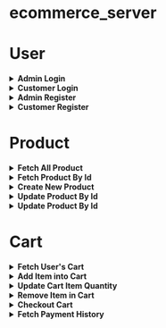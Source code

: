 # ecommerce_server

<h1>User</h1>

<details>
  <summary><strong>Admin Login</strong></summary>

*  **URL**

    `/admin/login`

*  **Method:**

    `POST`

*  **Data Params:**

  * Body (**Required**):
		```
		{
      email: [string]
			password: [string]
    }
		```

*  **Responses:**

    * **Success Response**

      Code: 200

      Content:
      ```
      {
        token: [token-string]
        name: [string]
      }
      ```

    * **Error Response**

      Code: 500

      Content:
      ```
      {
        error: [error message]
      }
      ```
</details>

<details>
  <summary><strong>Customer Login</strong></summary>

*  **URL**

    `/customer/login`

*  **Method:**

    `POST`

*  **Data Params:**

  * Body (**Required**):
		```
		{
      email: [string]
			password: [string]
    }
		```

*  **Responses:**

    * **Success Response**

      Code: 200

      Content:
      ```
      {
        token: [token-string]
        name: [string]
      }
      ```

    * **Error Response**

      Code: 500

      Content:
      ```
      {
        error: [error message]
      }
      ```
</details>

<details>
  <summary><strong>Admin Register</strong></summary>

*  **URL**

    `/admin/register`

*  **Method:**

    `POST`

*  **Data Params:**

  * Body (**Required**):
		```
		{
      email: [string]
			password: [string]
    }
		```

*  **Responses:**

    * **Success Response**

      Code: 200

      Content:
      ```
      {
        token: [token-string]
        name: [string]
      }
      ```

    * **Error Response**

      Code: 500

      Content:
      ```
      {
        error: [error message]
      }
      ```
</details>

<details>
  <summary><strong>Customer Register</strong></summary>

*  **URL**

    `/customer/register`

*  **Method:**

    `POST`

*  **Data Params:**

  * Body (**Required**):
		```
		{
      email: [string]
			password: [string]
    }
		```

*  **Responses:**

    * **Success Response**

      Code: 200

      Content:
      ```
      {
        token: [token-string]
        name: [string]
      }
      ```

    * **Error Response**

      Code: 500

      Content:
      ```
      {
        error: [error message]
      }
      ```
</details>

<h1>Product</h1>

<details>
  <summary><strong>Fetch All Product</strong></summary>

*  **URL**

    `/products`

*  **Method:**

    `GET`

*  **Responses:**

    * **Success Response**

      Code: 200

      Content:
      ```
      {
        products: [
          {
            "id": [integer],
            "name": [string],
            "description": [string],
            "stock": [integer],
            "price": [integer],
            "imageUrl": [string],
            "isActive": [boolean],
            "createdAt": [date],
            "updatedAt": [date]
          }
        ]
      }
      ```

    * **Error Response**

      Code: 500

      Content:
      ```
      {
        error: [error message]
      }
      ```
</details>

<details>
  <summary><strong>Fetch Product By Id</strong></summary>

*  **URL**

    `/products/:id`

*  **Method:**

    `GET`

*  **Data Params:**

	* Url (**Required**):
		```
		id=[string]
		```

*  **Responses:**

    * **Success Response**

      Code: 200

      Content:
      ```
      {
        products: [
          {
            "id": [integer],
            "name": [string],
            "description": [string],
            "stock": [integer],
            "price": [integer],
            "imageUrl": [string],
            "isActive": [boolean],
            "createdAt": [date],
            "updatedAt": [date]
          }
        ]
      }
      ```

    * **Error Response**

      Code: 500

      Content:
      ```
      {
        error: [error message]
      }
      ```
</details>


<details>
  <summary><strong>Create New Product</strong></summary>

*  **URL**

    `/products/:id`

*  **Method:**

    `POST`

*  **Data Params:**

	* Url (**Required**):
		```
		id=[string]
		```
  * Headers (**Required**):
		```
		token=[token-string]
		```

  * Body (**Required**):
		```
		{
      name: [integer]
			description: [string],
			stock: [integer],
			price: [integer],
			imageUrl: [string],
			isActive: [boolean]
    }
		```

*  **Responses:**

    * **Success Response**

      Code: 200

      Content:
      ```
      {
        message: [string]
        products: [
          {
            "id": [integer],
            "name": [string],
            "description": [string],
            "stock": [integer],
            "price": [integer],
            "imageUrl": [string],
            "isActive": [boolean],
            "createdAt": [date],
            "updatedAt": [date]
          }
        ]
      }
      ```

    * **Error Response**

      Code: 500

      Content:
      ```
      {
        error: [error message]
      }
      ```
</details>

<details>
  <summary><strong>Update Product By Id</strong></summary>

*  **URL**

    `/products/:id`

*  **Method:**

    `PUT`

*  **Data Params:**

	* Url (**Required**):
		```
		id=[string]
		```
  * Headers (**Required**):
		```
		token=[token-string]
		```

  * Body (**Required**):
		```
		{
      name: [integer]
			description: [string],
			stock: [integer],
			price: [integer],
			imageUrl: [string],
			isActive: [boolean]
    }
		```

*  **Responses:**

    * **Success Response**

      Code: 200

      Content:
      ```
      {
        message: [string]
        products: [
          {
            "id": [integer],
            "name": [string],
            "description": [string],
            "stock": [integer],
            "price": [integer],
            "imageUrl": [string],
            "isActive": [boolean],
            "createdAt": [date],
            "updatedAt": [date]
          }
        ]
      }
      ```

    * **Error Response**

      Code: 500

      Content:
      ```
      {
        error: [error message]
      }
      ```
</details>

<details>
  <summary><strong>Update Product By Id</strong></summary>

*  **URL**

    `/products/:id`

*  **Method:**

    `DELETE`

*  **Data Params:**

	* Url (**Required**):
		```
		id=[string]
		```
  * Headers (**Required**):
		```
		token=[token-string]
		```

*  **Responses:**

    * **Success Response**

      Code: 200

      Content:
      ```
      {
        message: [string]
      }
      ```

    * **Error Response**

      Code: 500

      Content:
      ```
      {
        error: [error message]
      }
      ```
</details>


<h1>Cart</h1>

<details>
  <summary><strong>Fetch User's Cart</strong></summary>

| Key        | Value|
|------------|-|
| Url        | https://h8-ecommerce.herokuapp.com/carts |
| Method     | `GET` |
| Data:      | |
| * Headers  | {<br>&nbsp; `Token: [token-string]`<br>} |
| Responses: | |
| * Success  | Code: 200<br>{<br>&nbsp; `id: [integer]`,<br>&nbsp; `UserId: [integer]`<br>&nbsp; `ProductId: [integer]`<br>&nbsp; `quantity: [integer]`<br>&nbsp; `isPaid: [boolean]`<br>&nbsp; `createdAt: [date]`<br>&nbsp; `updatedAt: [date]`<br>&nbsp; `Product:`<br>&nbsp; {<br>&nbsp; &nbsp; `id: [integer]`<br>&nbsp; &nbsp; `name: [string]`<br>&nbsp; &nbsp; `description: [string]`<br>&nbsp; &nbsp; `stock: [integer]`<br>&nbsp; &nbsp; `price: [integer]`<br>&nbsp; &nbsp; `imageUrl: [string]`<br>&nbsp; &nbsp; `isActive: [boolean]`<br>&nbsp; &nbsp; `createdAt: [date]`<br>&nbsp; &nbsp; `updatedAt: [date]`<br> &nbsp; }  <br>} |
| * Error    | Code: 401<br>{<br>&nbsp;&nbsp;`message: [string]`<br>&nbsp; `errors: [Array of error message]`<br>}<br><br>OR<br><br>Code: 500<br>{<br>&nbsp;&nbsp;`message: [string]`<br>&nbsp;&nbsp;`errors: [Array of error message]`<br>} |
</details>

<details>
  <summary><strong>Add Item into Cart</strong></summary>

| Key        | Value|
|------------|-|
| Url        | https://h8-ecommerce.herokuapp.com/carts |
| Method     | `POST` |
| Data:      | |
| * Headers  | {<br>&nbsp; `Token: [token-string]`<br>} |
| * Body     | {<br>&nbsp; `UserId: [integer]`<br>&nbsp; `ProductId: [integer]`<br>&nbsp; `quantity: [integer]`<br>} |
| Responses: | |
| * Success  | Code: 200<br>{<br>&nbsp; `id: [integer]`,<br>&nbsp; `UserId: [integer]`<br>&nbsp; `ProductId: [integer]`<br>&nbsp; `quantity: [integer]`<br>&nbsp; `isPaid: [boolean]`<br>&nbsp; `createdAt: [date]`<br>&nbsp; `updatedAt: [date]`<br>&nbsp; `Product:`<br>&nbsp; {<br>&nbsp; &nbsp; `id: [integer]`<br>&nbsp; &nbsp; `name: [string]`<br>&nbsp; &nbsp; `description: [string]`<br>&nbsp; &nbsp; `stock: [integer]`<br>&nbsp; &nbsp; `price: [integer]`<br>&nbsp; &nbsp; `imageUrl: [string]`<br>&nbsp; &nbsp; `isActive: [boolean]`<br>&nbsp; &nbsp; `createdAt: [date]`<br>&nbsp; &nbsp; `updatedAt: [date]`<br> &nbsp; }<br>&nbsp; `message: [string]`  <br>} |
| * Error    | Code: 400<br>{<br>&nbsp;&nbsp;`message: [string]`<br>&nbsp; `errors: [Array of error message]`<br>}<br><br>OR<br><br>Code: 401<br>{<br>&nbsp;&nbsp;`message: [string]`<br>&nbsp; `errors: [Array of error message]`<br>}<br><br>OR<br><br>Code: 500<br>{<br>&nbsp;&nbsp;`message: [string]`<br>&nbsp;&nbsp;`errors: [Array of error message]`<br>} |
</details>

<details>
  <summary><strong>Update Cart Item Quantity</strong></summary>

| Key        | Value|
|------------|-|
| Url        | https://h8-ecommerce.herokuapp.com/carts/:id |
| Method     | `PUT` |
| Data:      | |
| * URL      | `id:[integer]`(**required**) |
| * Headers  | {<br>&nbsp; `Token: [token-string]`<br>} |
| * Body     | {<br>&nbsp; `quantity: [integer]`<br>} |
| Responses: | |
| * Success  | Code: 200<br>{<br>&nbsp; `id: [integer]`,<br>&nbsp; `UserId: [integer]`<br>&nbsp; `ProductId: [integer]`<br>&nbsp; `quantity: [integer]`<br>&nbsp; `isPaid: [boolean]`<br>&nbsp; `createdAt: [date]`<br>&nbsp; `updatedAt: [date]`<br>&nbsp; `Product:`<br>&nbsp; {<br>&nbsp; &nbsp; `id: [integer]`<br>&nbsp; &nbsp; `name: [string]`<br>&nbsp; &nbsp; `description: [string]`<br>&nbsp; &nbsp; `stock: [integer]`<br>&nbsp; &nbsp; `price: [integer]`<br>&nbsp; &nbsp; `imageUrl: [string]`<br>&nbsp; &nbsp; `isActive: [boolean]`<br>&nbsp; &nbsp; `createdAt: [date]`<br>&nbsp; &nbsp; `updatedAt: [date]`<br> &nbsp; }<br>&nbsp; `message: [string]`  <br>} |
| * Error    | Code: 400<br>{<br>&nbsp;&nbsp;`message: [string]`<br>&nbsp; `errors: [Array of error message]`<br>}<br><br>OR<br><br>Code: 401<br>{<br>&nbsp;&nbsp;`message: [string]`<br>&nbsp; `errors: [Array of error message]`<br>}<br><br>OR<br><br>Code: 500<br>{<br>&nbsp;&nbsp;`message: [string]`<br>&nbsp;&nbsp;`errors: [Array of error message]`<br>} |
</details>

<details>
  <summary><strong>Remove Item in Cart</strong></summary>

| Key        | Value|
|------------|-|
| Url        | https://h8-ecommerce.herokuapp.com/carts/:id |
| Method     | `PUT` |
| Data:      | |
| * URL      | `id:[integer]`(**required**) |
| * Headers  | {<br>&nbsp; `Token: [token-string]`<br>} |
| Responses: | |
| * Success  | Code: 200<br>{<br>&nbsp; `id: [integer]`,<br>&nbsp; `UserId: [integer]`<br>&nbsp; `ProductId: [integer]`<br>&nbsp; `quantity: [integer]`<br>&nbsp; `isPaid: [boolean]`<br>&nbsp; `createdAt: [date]`<br>&nbsp; `updatedAt: [date]`<br>&nbsp; `Product:`<br>&nbsp; {<br>&nbsp; &nbsp; `id: [integer]`<br>&nbsp; &nbsp; `name: [string]`<br>&nbsp; &nbsp; `description: [string]`<br>&nbsp; &nbsp; `stock: [integer]`<br>&nbsp; &nbsp; `price: [integer]`<br>&nbsp; &nbsp; `imageUrl: [string]`<br>&nbsp; &nbsp; `isActive: [boolean]`<br>&nbsp; &nbsp; `createdAt: [date]`<br>&nbsp; &nbsp; `updatedAt: [date]`<br> &nbsp; }<br>&nbsp; `message: [string]`  <br>} |
| * Error    | Code: 401<br>{<br>&nbsp;&nbsp;`message: [string]`<br>&nbsp; `errors: [Array of error message]`<br>}<br><br>OR<br><br>Code: 500<br>{<br>&nbsp;&nbsp;`message: [string]`<br>&nbsp;&nbsp;`errors: [Array of error message]`<br>} |
</details>

<details>
  <summary><strong>Checkout Cart</strong></summary>

| Key        | Value|
|------------|-|
| Url        | https://h8-ecommerce.herokuapp.com/carts/pay |
| Method     | `PUT` |
| Data:      | |
| * URL      | `id:[integer]`(**required**) |
| * Headers  | {<br>&nbsp; `Token: [token-string]`<br>} |
| Responses: | |
| * Success  | Code: 200<br>{<br>&nbsp; `message: [string]`  <br>} |
| * Error    | Code: 401<br>{<br>&nbsp;&nbsp;`message: [string]`<br>&nbsp; `errors: [Array of error message]`<br>}<br><br>OR<br><br>Code: 500<br>{<br>&nbsp;&nbsp;`message: [string]`<br>&nbsp;&nbsp;`errors: [Array of error message]`<br>} |
</details>

<details>
  <summary><strong>Fetch Payment History</strong></summary>

| Key        | Value|
|------------|-|
| Url        | https://h8-ecommerce.herokuapp.com/carts/:id |
| Method     | `PUT` |
| Data:      | |
| * Headers  | {<br>&nbsp; `Token: [token-string]`<br>} |
| Responses: | |
| * Success  | Code: 200<br>{<br>&nbsp; `id: [integer]`,<br>&nbsp; `UserId: [integer]`<br>&nbsp; `ProductId: [integer]`<br>&nbsp; `quantity: [integer]`<br>&nbsp; `isPaid: [boolean]`<br>&nbsp; `createdAt: [date]`<br>&nbsp; `updatedAt: [date]`<br>&nbsp; `Product:`<br>&nbsp; {<br>&nbsp; &nbsp; `id: [integer]`<br>&nbsp; &nbsp; `name: [string]`<br>&nbsp; &nbsp; `description: [string]`<br>&nbsp; &nbsp; `stock: [integer]`<br>&nbsp; &nbsp; `price: [integer]`<br>&nbsp; &nbsp; `imageUrl: [string]`<br>&nbsp; &nbsp; `isActive: [boolean]`<br>&nbsp; &nbsp; `createdAt: [date]`<br>&nbsp; &nbsp; `updatedAt: [date]`<br> &nbsp; }<br>} |
| * Error    | Code: 401<br>{<br>&nbsp;&nbsp;`message: [string]`<br>&nbsp; `errors: [Array of error message]`<br>}<br><br>OR<br><br>Code: 500<br>{<br>&nbsp;&nbsp;`message: [string]`<br>&nbsp;&nbsp;`errors: [Array of error message]`<br>} |
</details>